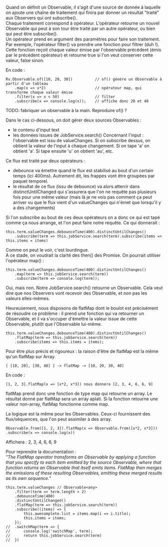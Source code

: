 Quand on définit un Observable, il s'agit d'une source de donnée à laquelle on ajoute une chaîne de traitement qui finira par donner un résultat "traité" aux Observers qui ont subscribe().  
Chaque traitement correspond à opérateur. L'opérateur retourne un nouvel Observable qui peut à son tour être traité par un autre opérateur, ou bien qui peut être subscribe().   
Un opérateur prend en argument des paramètres pour faire son traitement. Par exemple, l'opérateur filter() va prendre une fonction pour filtrer (duh !). Cette fonction reçoit chaque valeur émise par l'observable précédent (émis par le précédent opérateur) et retourne true si l'on veut conserver cette valeur, false sinon.  

En code : 

    Rx.Observable.of([10, 20, 30])          // of() génère un Observable à partir d'un tableau
        .map(x => x*2)                      // opérateur map, qui transforme chaque valeur émise
        .filter(x => x < 50)                // filter
        .subscribe(x => console.log(x));    // affiche donc 20 et 40

TODO: fabriquer un observable à la main. Reproduire of() ?

Dans le cas ci-dessous, on doit gérer deux sources Observables : 
 * le contenu d'input text
 * les données issues de JobService.search()
Concernant l'input : l'observable est issu de valueChanges. Si on subscribe dessus, on obtient la valeur de l'input à chaque changement. Si on tape 'a' on obtient 'a'. Si tape ensuite 'u' on obtient 'au', etc.  

Ce flux est traité par deux opérateurs :   
 * debounce va émettre quand le flux est stabilisé au bout d'un certain temps (ici 400ms). Autrement dit, les frappes vont être groupées par paquet temporel.
 * le résultat de ce flux (issu de debounce) va alors atterrir dans distinctUntilChanged qui s'assurera que l'on ne requête pas plusieurs fois pour une même valeur (mais là je ne vois pas comment ça peut arriver  vu que le flux vient d'un valueChanges qui n'émet que lorsqu'il y a des changements)

Si l'on subscribe au bout de ces deux opérateurs on a donc ce qui est tapé comme ça nous arrange, 
et l'on peut faire notre requête. Ce qui donnerait :

    this.term.valueChanges.debounceTime(400).distinctUntilChanges()
        .subscribe(term => this.jobService.search(term).subscribe(items => this.items = items)

Comme on peut le voir, c'est lourdingue.  
A ce stade, on voudrait la clarté des then() des Promise.
On pourrait utiliser l'opérateur map() :

    this.term.valueChanges.debounceTime(400).distinctUntilChanges()
        .map(term => this.jobService.search(term))
        .subscribe(term => console.log(term));

Oui, mais non. Notre JobService.search() retourne un Observable. Cela veut dire que nos Observers vont recevoir des Observable, et non pas les valeurs elles-mêmes.

Heureusement, nous disposons de flatMap dont le boulot est précisément de résoudre ce problème : il prend une fonction qui va retourner un Observable, et il va s'occuper d'émettre la valeur issue de cette Observable, plutôt que l'Observable lui-même. 

    this.term.valueChanges.debounceTime(400).distinctUntilChanges()
        .flatMap(term => this.jobService.search(term))
        .subscribe(items => this.items = items);

Pour être plus précis et rigoureux : la raison d'être de flatMap est la même qu'un flatMap sur Array.

    [ [10, 20], [30, 40] ] -> flatMap -> [10, 20, 30, 40]

En code :
 
    [1, 2, 3].flatMap(x => [x*2, x*3]) nous donnera [2, 3, 4, 6, 6, 9]

flatMap prend donc une fonction de type map qui retourne un array. Le résultat donné par flatMap sera un array aplati. Si la fonction retourne une valeur non-array, flatMap fonctionne comme map.  

La logique est la même pour les Observables. Ceux-ci fournissent des flux/séquences, que l'on peut assimiler à des array. 

    Observable.from([1, 2, 3]).flatMap(x => Observable.from([x*2, x*3]))
    .subscribe(x => console.log(x)) 

Affichera : 2, 3, 4, 6, 6, 9  

Pour reprendre la documentation :  
_"The FlatMap operator transforms an Observable by applying a function that you specify to each item emitted by the source Observable, 
where that function returns an Observable that itself emits items. 
FlatMap then merges the emissions of these resulting Observables, emitting these merged results as its own sequence."_

    this.term.valueChanges // Observable<any>
        .filter(term => term.length > 2)
        .debounceTime(400)
        .distinctUntilChanged()
        .flatMap(term => this.jobService.search(term))
        .subscribe((items) => {
            this.awesomplete.list = items.map(i => i.title);
            this.items = items;
        });
    //  .switchMap(term => {
    //      console.log('switchMap', term);
    //      return this.jobService.search(term)
    //  })

